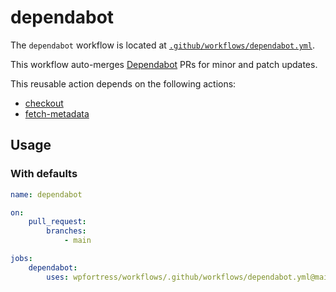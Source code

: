# dependabot

The `dependabot` workflow is located
at [`.github/workflows/dependabot.yml`](https://github.com/wpfortress/workflows/tree/main/.github/workflows/dependabot.yml).

This workflow auto-merges [Dependabot](https://github.com/dependabot) PRs for minor and patch updates.

This reusable action depends on the following actions:

- [checkout](https://github.com/marketplace/actions/checkout)
- [fetch-metadata](https://github.com/marketplace/actions/fetch-metadata-from-dependabot-prs)

## Usage

### With defaults

```yml
name: dependabot

on:
    pull_request:
        branches:
            - main

jobs:
    dependabot:
        uses: wpfortress/workflows/.github/workflows/dependabot.yml@main
```
